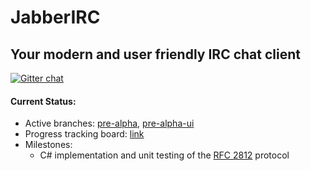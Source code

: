 # JabberIRC
##  Your modern and user friendly IRC chat client
[![Gitter chat](https://badges.gitter.im/gitterHQ/services.png)](https://gitter.im/jabber-irc)

#### Current Status:
- Active branches: [pre-alpha](https://github.com/fernandozhu/jabber-irc/tree/pre-alpha), [pre-alpha-ui](https://github.com/fernandozhu/jabber-irc/tree/pre-alpha-ui)
- Progress tracking board: [link](https://github.com/fernandozhu/jabber-irc/projects/1)
- Milestones:
  - C# implementation and unit testing of the [RFC 2812](https://tools.ietf.org/html/rfc2812) protocol
